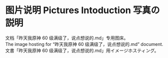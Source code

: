 # 图片说明 Pictures Intoduction 写真の説明
文档「昨天我原神 60 级满级了，说点想说的.md」专用图床。\
The image hosting for “昨天我原神 60 级满级了，说点想说的.md” document.\
文書「昨天我原神 60 级满级了，说点想说的.md」用イメージホスティング。
